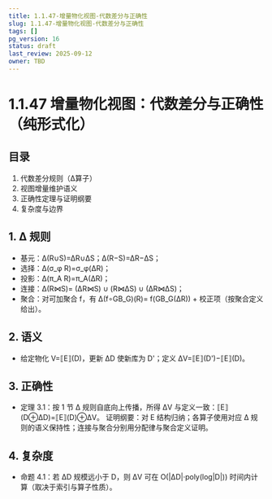 ```yaml
---
title: 1.1.47-增量物化视图-代数差分与正确性
slug: 1.1.47-增量物化视图-代数差分与正确性
tags: []
pg_version: 16
status: draft
last_review: 2025-09-12
owner: TBD
---
```


# 1.1.47 增量物化视图：代数差分与正确性（纯形式化）

## 目录

1. 代数差分规则（Δ算子）
2. 视图增量维护语义
3. 正确性定理与证明纲要
4. 复杂度与边界

## 1. Δ 规则

- 基元：Δ(R∪S)=ΔR∪ΔS；Δ(R−S)=ΔR−ΔS；
- 选择：Δ(σ_φ R)=σ_φ(ΔR)；
- 投影：Δ(π_A R)=π_A(ΔR)；
- 连接：Δ(R⋈S)= (ΔR⋈S) ∪ (R⋈ΔS) ∪ (ΔR⋈ΔS)；
- 聚合：对可加聚合 f，有 Δ(f∘GB_G)(R)= f(GB_G(ΔR)) + 校正项（按聚合定义给出）。

## 2. 语义

- 给定物化 V=⟦E⟧(D)，更新 ΔD 使新库为 D'；定义 ΔV=⟦E⟧(D')−⟦E⟧(D)。

## 3. 正确性

- 定理 3.1：按 1 节 Δ 规则自底向上传播，所得 ΔV 与定义一致：⟦E⟧(D⊕ΔD)=⟦E⟧(D)⊕ΔV。
  证明纲要：对 E 结构归纳；各算子使用对应 Δ 规则的语义保持性；连接与聚合分别用分配律与聚合定义证明。

## 4. 复杂度

- 命题 4.1：若 ΔD 规模远小于 D，则 ΔV 可在 O(|ΔD|·poly(log|D|)) 时间内计算（取决于索引与算子性质）。
